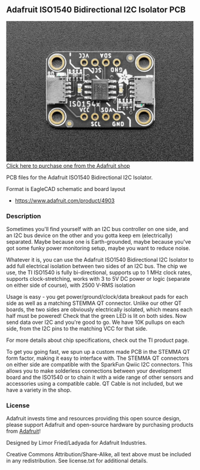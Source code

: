 ## Adafruit ISO1540 Bidirectional I2C Isolator PCB

<a href="http://www.adafruit.com/products/4903"><img src="assets/4903.jpg?raw=true" width="500px"><br/>
Click here to purchase one from the Adafruit shop</a>

PCB files for the Adafruit ISO1540 Bidirectional I2C Isolator. 

Format is EagleCAD schematic and board layout
* https://www.adafruit.com/product/4903

### Description

Sometimes you'll find yourself with an I2C bus controller on one side, and an I2C bus device on the other and you gotta keep em (electrically) separated. Maybe because one is Earth-grounded, maybe because you've got some funky power monitoring setup, maybe you want to reduce noise.

Whatever it is, you can use the Adafruit ISO1540 Bidirectional I2C Isolator to add full electrical isolation between two sides of an I2C bus. The chip we use, the TI ISO1540 is fully bi-directional, supports up to 1 MHz clock rates, supports clock-stretching, works with 3 to 5V DC power or logic (separate on either side of course), with 2500 V-RMS isolation

Usage is easy - you get power/ground/clock/data breakout pads for each side as well as a matching STEMMA QT connector. Unlike our other QT boards, the two sides are obviously electrically isolated, which means each half must be powered! Check that the green LED is lit on both sides. Now send data over I2C and you're good to go. We have 10K pullups on each side, from the I2C pins to the matching VCC for that side.

For more details about chip specifications, check out the TI product page.

To get you going fast, we spun up a custom made PCB in the STEMMA QT form factor, making it easy to interface with. The STEMMA QT connectors on either side are compatible with the SparkFun Qwiic I2C connectors. This allows you to make solderless connections between your development board and the ISO1540 or to chain it with a wide range of other sensors and accessories using a compatible cable. QT Cable is not included, but we have a variety in the shop.

### License

Adafruit invests time and resources providing this open source design, please support Adafruit and open-source hardware by purchasing products from [Adafruit](https://www.adafruit.com)!

Designed by Limor Fried/Ladyada for Adafruit Industries.

Creative Commons Attribution/Share-Alike, all text above must be included in any redistribution. 
See license.txt for additional details.
